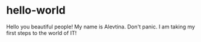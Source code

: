 # hello-world

Hello you beautiful people!
My name is Alevtina. Don't panic. I am taking my first steps to the world of IT!
